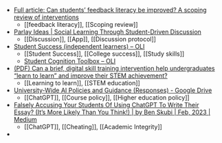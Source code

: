 - [Full article: Can students’ feedback literacy be improved? A scoping review of interventions](https://www.tandfonline.com/doi/full/10.1080/02602938.2023.2177613)
	- [[feedback literacy]], [[Scoping review]]
- [Parlay Ideas | Social Learning Through Student-Driven Discussion](https://parlayideas.com/)
	- [[Discussion]], [[App]], [[Discussion protocol]]
- [Student Success (independent learners) – OLI](https://oli.cmu.edu/product-category/student-success-indep/)
	- [[Student Success]], [[College success]], [[Study skills]]
	- [Student Cognition Toolbox – OLI](https://oli.cmu.edu/courses/student-cognition-toolbox/)
- [(PDF) Can a brief, digital skill training intervention help undergraduates “learn to learn” and improve their STEM achievement?](https://www.researchgate.net/publication/335942589_Can_a_brief_digital_skill_training_intervention_help_undergraduates_learn_to_learn_and_improve_their_STEM_achievement)
	- [[Learning to learn]], [[STEM education]]
- [University-Wide AI Policies and Guidance (Responses) - Google Drive](https://docs.google.com/spreadsheets/u/0/d/1BaBrJbItfiML64fvtRDrUS2rL9cju0yTkG4E8xNul5A/htmlview)
	- [[ChatGPT]], [[Course policy]], [[Higher education policy]]
- [Falsely Accusing Your Students Of Using ChatGPT To Write Their Essay? (It’s More Likely Than You Think!) | by Ben Skubi | Feb, 2023 | Medium](https://medium.com/@bskubi/falsely-accusing-your-students-of-using-chatgpt-to-write-their-essay-4131c4e948d)
	- [[ChatGPT]], [[Cheating]], [[Academic Integrity]]
-
